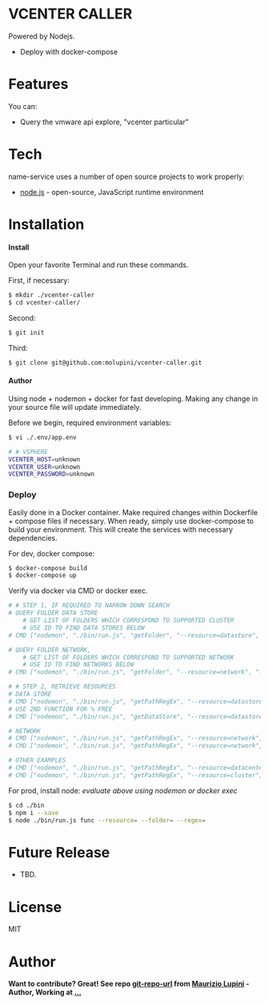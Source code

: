 # VCENTER CALLER

Powered by Nodejs.

  - Deploy with docker-compose

# Features

You can:
  - Query the vmware api explore, "vcenter particular"

# Tech

name-service uses a number of open source projects to work properly:

* [node.js] - open-source, JavaScript runtime environment 

# Installation


#### Install

Open your favorite Terminal and run these commands.

First, if necessary:
```sh
$ mkdir ./vcenter-caller
$ cd vcenter-caller/
```
Second:
```sh
$ git init
```
Third:
```sh
$ git clone git@github.com:molupini/vcenter-caller.git
```


#### Author

Using node + nodemon + docker for fast developing. Making any change in your source file will update immediately.

Before we begin, required environment variables:
```sh
$ vi ./.env/app.env

# # VSPHERE 
VCENTER_HOST=unknown
VCENTER_USER=unknown
VCENTER_PASSWORD=unknown
```


### Deploy

Easily done in a Docker container.
Make required changes within Dockerfile + compose files if necessary. When ready, simply use docker-compose to build your environment.
This will create the services with necessary dependencies.

For dev, docker compose:
```sh
$ docker-compose build
$ docker-compose up
```
Verify via docker via CMD or docker exec. 

```sh
# # STEP 1, IF REQUIRED TO NARROW DOWN SEARCH 
# QUERY FOLDER DATA STORE
    # GET LIST OF FOLDERS WHICH CORRESPOND TO SUPPORTED CLUSTER
    # USE ID TO FIND DATA STORES BELOW
# CMD ["nodemon", "./bin/run.js", "getFolder", "--resource=datastore", "--folder=", "--regex="]

# QUERY FOLDER NETWORK,
    # GET LIST OF FOLDERS WHICH CORRESPOND TO SUPPORTED NETWORK
    # USE ID TO FIND NETWORKS BELOW
# CMD ["nodemon", "./bin/run.js", "getFolder", "--resource=network", "--folder=", "--regex=...-..."]

# # STEP 2, RETRIEVE RESOURCES
# DATA STORE
# CMD ["nodemon", "./bin/run.js", "getPathRegEx", "--resource=datastore", "--folder=group-...", "--regex="]
# USE 2ND FUNCTION FOR % FREE
# CMD ["nodemon", "./bin/run.js", "getDataStore", "--resource=datastore", "--folder=group-...", "--regex="]

# NETWORK
# CMD ["nodemon", "./bin/run.js", "getPathRegEx", "--resource=network", "--folder=group-....", "--regex=-...-"]
# CMD ["nodemon", "./bin/run.js", "getPathRegEx", "--resource=network", "--folder=group-....", "--regex=-...-"]

# OTHER EXAMPLES 
# CMD ["nodemon", "./bin/run.js", "getPathRegEx", "--resource=datacenter", "--folder=", "--regex="]
# CMD ["nodemon", "./bin/run.js", "getPathRegEx", "--resource=cluster", "--folder=", "--regex="]

```

For prod, install node:
*evaluate above using nodemon or docker exec*
```sh
$ cd ./bin
$ npm i --save
$ node ./bin/run.js func --resource= --folder= --regex=

```

# Future Release

  - TBD.

# License

MIT

# Author
**Want to contribute? Great! See repo [git-repo-url] from [Maurizio Lupini][mo]    -Author, Working at [...][linkIn]**


   [mo]: <https://github.com/molupini>
   [linkIn]: <https://za.linkedin.com/in/mauriziolupini>
   [git-repo-url]: <https://github.com/molupini/vcenter-caller>
   [node.js]: <http://nodejs.org>
